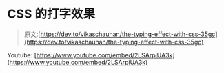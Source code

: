 # CSS 的打字效果

> 原文:[https://dev.to/vikaschauhan/the-typing-effect-with-css-35gc](https://dev.to/vikaschauhan/the-typing-effect-with-css-35gc)

Youtube: [https://www.youtube.com/embed/2LSArpiUA3k](https://www.youtube.com/embed/2LSArpiUA3k)